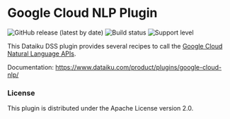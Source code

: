 # Google Cloud NLP Plugin

![GitHub release (latest by date)](https://img.shields.io/github/v/release/dataiku/dss-plugin-google-cloud-nlp) ![Build status](https://img.shields.io/badge/build-passing-brightgreen) ![Support level](https://img.shields.io/badge/support-Tier%202-yellowgreen)

This Dataiku DSS plugin provides several recipes to call the [Google Cloud Natural Language APIs](https://cloud.google.com/natural-language/).

Documentation: https://www.dataiku.com/product/plugins/google-cloud-nlp/

### License

This plugin is distributed under the Apache License version 2.0.
